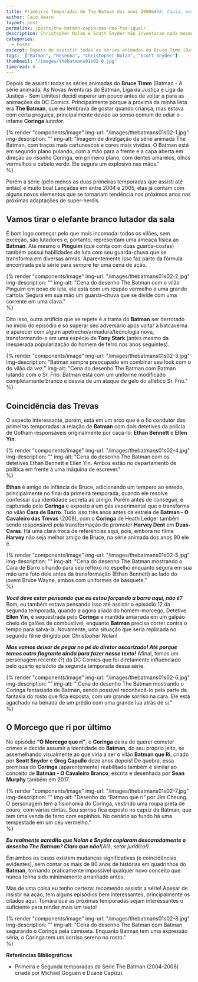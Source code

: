 ```yaml
---
title: Primeiras Temporadas de The Batman dos anos 2000&#58; Copia, mas não faz igual!
author: Caio Amaro
layout: post
permalink: /posts/the-batman-copia-mas-nao-faz-igual/
description: Christopher Nolan e Scott Snyder não inventaram nada mesmo…
categories:
  - Posts
excerpt: Depois de assistir todas as séries animadas do Bruce Timm (Batman - A série animada, As Novas Aventuras do Batman, Liga da Justiça e Liga da Justiça - Sem Limites) decidi esperar um pouco antes de voltar a para as animações da DC Comics. Principalmente porque a próxima da minha lista era The Batman, que eu lembrava de gostar quando criança, mas estava com certa preguiça, principalmente devido ao senso comum de odiar o infame Coringa lutador.
tags:  ["Batman", "Resenha", "Christopher Nolan", "Scott Snyder"]
thumbnail: "/images/thebatmans01s02-0.jpg"
timeread: 6
---
```


Depois de assistir todas as séries animadas do **Bruce Timm** (Batman - A série animada, As Novas Aventuras do Batman, Liga da Justiça e Liga da Justiça - Sem Limites) decidi esperar um pouco antes de voltar a para as animações da DC Comics. Principalmente porque a próxima da minha lista era **The Batman**, que eu lembrava de gostar quando criança, mas estava com certa preguiça, principalmente devido ao senso comum de odiar o infame **Coringa** _lutador_.

{% render "components/image" 
img-url: "/images/thebatmans01s02-1.jpg"
img-description: ""
img-alt: "Imagem de divulgação da série animada The Batman, com traços mais cartunescos e cores mais vívidas. O Batman está em segundo plano pulando, com a mão para a frente e a capa aberta em direção ao risonho Coringa, em primeiro plano, com dentes amarelos, olhos vermelhos e cabelo verde. Ele segura um explosivo nas mãos."  
%}

Porém a série (pelo menos as duas primeiras temporadas que assisti até então) é muito boa! Lançadas em entre 2004 e 2005, elas já contam com alguns novos elementos que se tornariam tendência nos próximos anos nas próximas adaptações de super-heróis.

## Vamos tirar o elefante branco lutador da sala

É bom logo começar pelo que mais incomoda: todos os vilões, sem exceção, são lutadores e, portanto, representam uma ameaça física ao **Batman**. Até mesmo o **Pinguim** (que conta com duas guarda-costas) também possui habilidades de luta com seu guarda-chuva que se transforma em diversas armas. Aparentemente isso faz parte da fórmula encontrada pela série para sempre ter uma cena de ação.

{% render "components/image" 
img-url: "/images/thebatmans01s02-2.jpg"
img-description: ""
img-alt: "Cena do desenho The Batman com o vilão Pinguim em pose de luta, ele está com um roupão vermelho e uma grande cartola. Segura em sua mão um guarda-chuva que se divide com uma corrente em uma clava."  
%}

Dito isso, outra artifício que se repete é a trama do **Batman** ser derrotado no início do episódio e só superar seu adversário após voltar à batcaverna e aparecer com algum apetrecho/armadura/tecnologia nova, transformando-o em uma espécie de **Tony Stark** (antes mesmo da inesperada popularização do homem de ferro nos anos seguintes).

{% render "components/image" 
img-url: "/images/thebatmans01s02-3.jpg"
img-description: "Batman sempre preocupado em combinar seu look com o do vilão da vez."
img-alt: "Cena do desenho The Batman com Batman lutando com o Sr. Frio. Batman está com um uniforme modificado completamente branco e desvia de um ataque de gelo do atlético Sr. Frio."  
%}

## Coincidência das Trevas

O aspecto interessante, porém, está em um arco que é o fio condutor das primeiras temporadas: a relação de **Batman** com dois detetives da polícia de Gotham responsáveis originalmente por caçá-lo: **Ethan Bennett** e **Ellen Yin**.

{% render "components/image" 
img-url: "/images/thebatmans01s02-4.jpg"
img-description: ""
img-alt: "Cena do desenho The Batman com os detetives Ethan Bennett e Ellen Yin. Ambos estão no departamento de política em frente à uma máquina de escrever."  
%}

**Ethan** é amigo de infância de Bruce, adicionando um tempero ao enredo, principalmente no final da primeira temporada, quando ele resolve confessar sua identidade secreta ao amigo. Porém antes de conseguir, é capturado pelo **Coringa** e exposto a um gás experimental que o transforma no vilão **Cara de Barro**. Tudo isso três anos antes da estreia de **Batman - O Cavaleiro das Trevas** (2008), com o **Coringa** de Heath Ledger também sendo responsável pela transformação do promotor **Harvey Dent** em **Duas-Caras**. Há uma clara troca de referências aqui, pois, embora no filme **Harvey** não seja melhor amigo de Bruce, na série animada dos anos 90 ele é.

{% render "components/image" 
img-url: "/images/thebatmans01s02-5.jpg"
img-description: ""
img-alt: "Cena do desenho The Batman mostrando o Cara de Barro olhando para seu reflexo no espelho enquanto segura em sua mão uma foto dele antes da transformação (Ethan Bennett) ao lado do jovem Bruce Wayne, ambos com uniformes de basquete."  
%}

_**Você deve estar pensando que eu estou forçando a barra aqui, não é?**_ Bom, eu também estava pensando isso até assistir o episódio 12 da segunda temporada, quando a agora aliada do homem-morcego, Detetive **Ellen Yin**, é sequestrada pelo **Coringa** e mantida amarrada em um galpão cheio de galões de combustível, enquanto **Batman** precisa correr contra o tempo para salvá-la. Novamente, uma situação que seria replicada no segundo filme dirigido por Christopher Nolan!

_**Mas vamos deixar de pegar no pé do diretor oscarizado! Até porque temos outro flagrante ainda para fazer nesse texto!**_ Afinal, temos um personagem recente (?) da DC Comics que foi diretamente influenciado pelo quarto episódio da segunda temporada dessa série.

{% render "components/image" 
img-url: "/images/thebatmans01s02-6.jpg"
img-description: ""
img-alt: " Cena do desenho The Batman mostrando o Coringa fantasiado de Batman, sendo possível reconhecê-lo pela parte da fantasia do rosto que fica exposta, com um grande sorriso na cara. Ele está agachado na beirada de um prédio com uma grande lua atrás de si."  
%}

## O Morcego que ri por último

No episódio **“O Morcego que ri”**, o **Coringa** deixa de querer cometer crimes e decide assumir a identidade do **Batman**, do seu próprio jeito, se assemelhando visualmente ao que viria a ser o vilão **Batman que Ri**, criado por **Scott Snyder** e **Greg Capullo** doze anos depois! De quebra, essa premissa do **Coringa** (aparentemente) reabilitado também é similar ao conceito de **Batman - O Cavaleiro Branco**, escrita e desenhada por **Sean Murphy** também em 2017.

{% render "components/image" 
img-url: "/images/thebatmans01s02-7.jpg"
img-description: ""
img-alt: "Desenho do “Batman que ri” por Jim Cheung. O personagem tem a fisionomia do Coringa, vestindo uma roupa preta de couro, com várias cintas. Seu sorriso fica exposto no capuz de Batman, que tem uma venda de ferro com espinhos. No cenário ao fundo há uma tempestade em um céu vermelho."  
%}

_**Eu realmente acredito que Nolan e Snyder copiaram descaradamente o desenho The Batman? Claro que não!**(Alô, setor jurídico!)_.

Em ambos os casos existem mudanças significativas (e coincidências evidentes), sem contar os mais de 80 anos de histórias em quadrinhos do **Batman**, tornando praticamente impossível qualquer novo conceito que nunca tenha sido minimamente arranhado antes.

Mas de uma coisa eu tenho certeza: recomendo assistir a série! Apesar de insistir na ação, tem alguns episódios bem interessantes, principalmente os citados aqui. Tomara que as próximas temporadas sejam interessantes o suficiente para render mais um texto!

{% render "components/image" 
img-url: "/images/thebatmans01s02-8.jpg"
img-description: ""
img-alt: "Cena do desenho The Batman com Batman segurando o Coringa pela camiseta. Enquanto Batman tem uma expressão séria, o Coringa tem um sorriso sereno no rosto."  
%}

**Referências Bibliográficas**

- Primeira e Segunda temporadas da Série The Batman (2004-2008) criada por Michael Goguen e Duane Capizzi.

